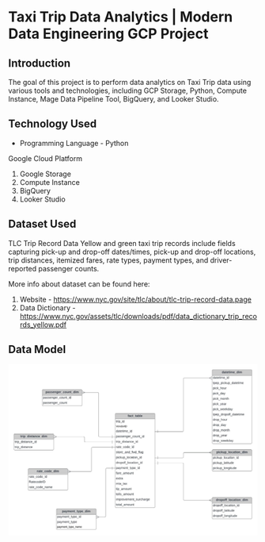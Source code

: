 # Taxi Trip Data Analytics | Modern Data Engineering GCP Project

## Introduction

The goal of this project is to perform data analytics on Taxi Trip data using various tools and technologies, including GCP Storage, Python, Compute Instance, Mage Data Pipeline Tool, BigQuery, and Looker Studio.



## Technology Used
- Programming Language - Python

Google Cloud Platform
1. Google Storage
2. Compute Instance 
3. BigQuery
4. Looker Studio




## Dataset Used
TLC Trip Record Data
Yellow and green taxi trip records include fields capturing pick-up and drop-off dates/times, pick-up and drop-off locations, trip distances, itemized fares, rate types, payment types, and driver-reported passenger counts. 



More info about dataset can be found here:
1. Website - https://www.nyc.gov/site/tlc/about/tlc-trip-record-data.page
2. Data Dictionary - https://www.nyc.gov/assets/tlc/downloads/pdf/data_dictionary_trip_records_yellow.pdf

## Data Model
<img src="data_model.jpeg">



